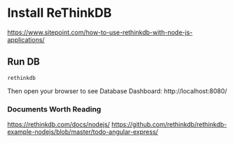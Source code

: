 # Install ReThinkDB
https://www.sitepoint.com/how-to-use-rethinkdb-with-node-js-applications/

## Run DB
```
rethinkdb
```

Then open your browser to see Database Dashboard: http://localhost:8080/

### Documents Worth Reading
https://rethinkdb.com/docs/nodejs/
https://github.com/rethinkdb/rethinkdb-example-nodejs/blob/master/todo-angular-express/

